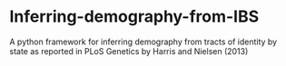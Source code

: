 Inferring-demography-from-IBS
=============================

A python framework for inferring demography from tracts of identity by state as reported in PLoS Genetics by Harris and Nielsen (2013)
